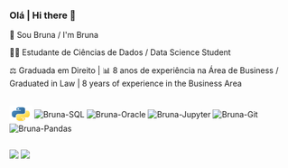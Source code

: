 ### Olá | Hi there 👋

🙂 Sou Bruna / I'm Bruna


👩‍💻 Estudante de Ciências de Dados / Data Science Student


⚖️ Graduada em Direito | 📊 8 anos de experiência na Área de Business / Graduated in Law | 8 years of experience in the Business Area

<div style="display: inline_block"><br>
<img align="center" alt="Bruna-Python" height="30" width="40" src="https://raw.githubusercontent.com/devicons/devicon/master/icons/python/python-original.svg">
<img align="center" alt="Bruna-SQL" height="30" width="40" src="https://cdn.jsdelivr.net/gh/devicons/devicon/icons/postgresql/postgresql-original.svg" />
<img align="center" alt="Bruna-Oracle" height="30" width="40" src="https://cdn.jsdelivr.net/gh/devicons/devicon/icons/oracle/oracle-original.svg" />
<img align="center" alt="Bruna-Jupyter" height="30" width="40" src="https://cdn.jsdelivr.net/gh/devicons/devicon/icons/jupyter/jupyter-original-wordmark.svg" />
<img  align="center" alt="Bruna-Git" height="30" width="40" src="https://cdn.jsdelivr.net/gh/devicons/devicon/icons/git/git-original.svg" />
<img align="center" alt="Bruna-Pandas" height="30" width="40" src="https://cdn.jsdelivr.net/gh/devicons/devicon/icons/pandas/pandas-original.svg" />
</div>

##

<div>
<a href="https://www.instagram.com/brunasfg/" target="_blank"><img src="https://img.shields.io/badge/-Instagram-%23E4405F?style=for-the-badge&logo=instagram&logoColor=white" target="_blank"></a> 
<a href="https://www.linkedin.com/in/bruna-fran%C3%A7a/" target="_blank"><img src="https://img.shields.io/badge/-LinkedIn-%230077B5?style=for-the-badge&logo=linkedin&logoColor=white" target="_blank"></a> 
</div>

                                 

          
